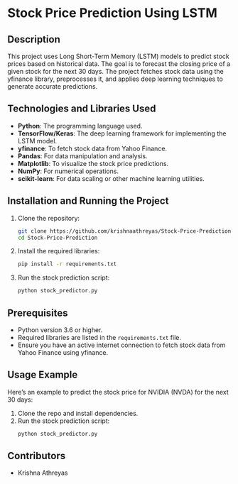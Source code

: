# Stock Price Prediction Using LSTM

## Description
This project uses Long Short-Term Memory (LSTM) models to predict stock prices based on historical data. The goal is to forecast the closing price of a given stock for the next 30 days. The project fetches stock data using the yfinance library, preprocesses it, and applies deep learning techniques to generate accurate predictions.

## Technologies and Libraries Used
- **Python**: The programming language used.
- **TensorFlow/Keras**: The deep learning framework for implementing the LSTM model.
- **yfinance**: To fetch stock data from Yahoo Finance.
- **Pandas**: For data manipulation and analysis.
- **Matplotlib**: To visualize the stock price predictions.
- **NumPy**: For numerical operations.
- **scikit-learn**: For data scaling or other machine learning utilities.

## Installation and Running the Project
1. Clone the repository:
    ```bash
    git clone https://github.com/krishnaathreyas/Stock-Price-Prediction.git
    cd Stock-Price-Prediction
    ```

2. Install the required libraries:
    ```bash
    pip install -r requirements.txt
    ```

3. Run the stock prediction script:
    ```bash
    python stock_predictor.py
    ```

## Prerequisites
- Python version 3.6 or higher.
- Required libraries are listed in the `requirements.txt` file.
- Ensure you have an active internet connection to fetch stock data from Yahoo Finance using yfinance.

## Usage Example
Here’s an example to predict the stock price for NVIDIA (NVDA) for the next 30 days:
1. Clone the repo and install dependencies.
2. Run the stock prediction script:
    ```bash
    python stock_predictor.py
    ```

## Contributors
- Krishna Athreyas
